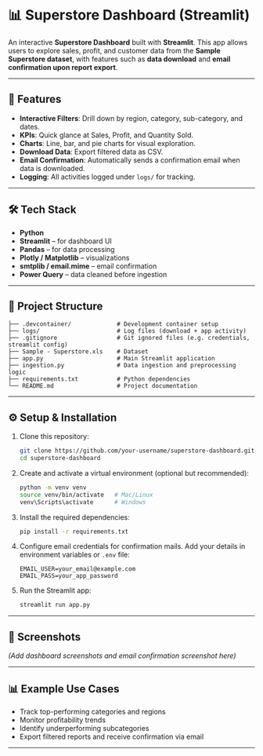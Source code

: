 # 📊 Superstore Dashboard (Streamlit)

An interactive **Superstore Dashboard** built with **Streamlit**.
This app allows users to explore sales, profit, and customer data from the **Sample Superstore dataset**, with features such as **data download** and **email confirmation upon report export**.

---

## 🚀 Features

* **Interactive Filters**: Drill down by region, category, sub-category, and dates.
* **KPIs**: Quick glance at Sales, Profit, and Quantity Sold.
* **Charts**: Line, bar, and pie charts for visual exploration.
* **Download Data**: Export filtered data as CSV.
* **Email Confirmation**: Automatically sends a confirmation email when data is downloaded.
* **Logging**: All activities logged under `logs/` for tracking.

---

## 🛠️ Tech Stack

* **Python**
* **Streamlit** – for dashboard UI
* **Pandas** – for data processing
* **Plotly / Matplotlib** – visualizations
* **smtplib / email.mime** – email confirmation
* **Power Query** – data cleaned before ingestion

---

## 📂 Project Structure

```
├── .devcontainer/             # Development container setup
├── logs/                      # Log files (download + app activity)
├── .gitignore                 # Git ignored files (e.g. credentials, streamlit config)
├── Sample - Superstore.xls    # Dataset
├── app.py                     # Main Streamlit application
├── ingestion.py               # Data ingestion and preprocessing logic
├── requirements.txt           # Python dependencies
└── README.md                  # Project documentation
```

---

## ⚙️ Setup & Installation

1. Clone this repository:

   ```bash
   git clone https://github.com/your-username/superstore-dashboard.git
   cd superstore-dashboard
   ```

2. Create and activate a virtual environment (optional but recommended):

   ```bash
   python -m venv venv
   source venv/bin/activate   # Mac/Linux
   venv\Scripts\activate      # Windows
   ```

3. Install the required dependencies:

   ```bash
   pip install -r requirements.txt
   ```

4. Configure email credentials for confirmation mails.
   Add your details in environment variables or `.env` file:

   ```
   EMAIL_USER=your_email@example.com
   EMAIL_PASS=your_app_password
   ```

5. Run the Streamlit app:

   ```bash
   streamlit run app.py
   ```

---

## 📸 Screenshots

*(Add dashboard screenshots and email confirmation screenshot here)*

---

## 📊 Example Use Cases

* Track top-performing categories and regions
* Monitor profitability trends
* Identify underperforming subcategories
* Export filtered reports and receive confirmation via email

---
